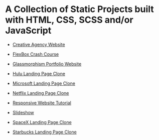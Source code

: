 # A Collection of Static Projects built with HTML, CSS, SCSS and/or JavaScript

* <a href="https://github.com/olivernjeru/landing-page-clones/tree/main/landing_pages/creativeagencywebsite">Creative Agency Website</a>

* <a href="https://github.com/olivernjeru/landing-page-clones/tree/main/static_websites/flexboxcrashcourseproject">FlexBox Crash Course</a>

* <a href="https://github.com/olivernjeru/landing-page-clones/tree/main/landing_pages/glassmorphismportfoliowebsite">Glassmorphism Portfolio Website</a>

* <a href="https://github.com/olivernjeru/landing-page-clones/tree/main/landing_pages/hulu">Hulu Landing Page Clone</a>

* <a href="https://github.com/olivernjeru/landing-page-clones/tree/main/landing_pages/microsoft">Microsoft Landing Page Clone</a>

* <a href="https://github.com/olivernjeru/landing-page-clones/landing_pages/tree/main/netflix">Netflix Landing Page Clone</a>

* <a href="https://github.com/olivernjeru/landing-page-clones/tree/main/static_websites/responsive-website-tutorial-1">Responsive Website Tutorial</a>

* <a href="https://github.com/olivernjeru/landing-page-clones/tree/main/static_websites/slideshow">Slideshow</a>

* <a href="https://github.com/olivernjeru/landing-page-clones/landing_pages/tree/main/spacex">SpaceX Landing Page Clone</a>

* <a href="https://github.com/olivernjeru/landing-page-clones/landing_pages/tree/main/starbucks">Starbucks Landing Page Clone</a>